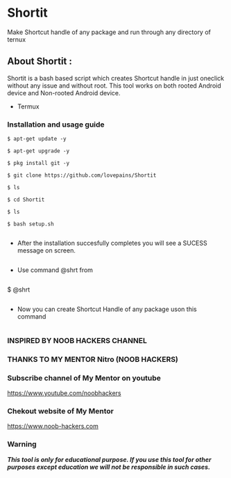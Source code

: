 # Shortit
Make Shortcut handle of any package and run through any directory of ternux
## About Shortit :

Shortit is a bash based script which creates Shortcut handle in just oneclick without any issue and without root.
This tool works on both rooted Android device and Non-rooted Android device.

* Termux

### Installation and usage guide

```
$ apt-get update -y
```
```
$ apt-get upgrade -y
```
```
$ pkg install git -y
```
```
$ git clone https://github.com/lovepains/Shortit
```
```
$ ls
```
```
$ cd Shortit
```
```
$ ls
```
```
$ bash setup.sh
```
```
```
* After the installation succesfully completes you will see a SUCESS  message on screen.
```
```
* Use command @shrt from 
```
```
$ @shrt
```
```

* Now you can create Shortcut Handle of any package uson this command 
```
```
### INSPIRED BY NOOB HACKERS CHANNEL 

### THANKS TO MY MENTOR Nitro (NOOB HACKERS)

### Subscribe channel of My Mentor on youtube
https://www.youtube.com/noobhackers

### Chekout website of My Mentor     
https://www.noob-hackers.com

### Warning

***This tool is only for educational purpose. If you use this tool for other purposes except education we will not be responsible in such cases.***
